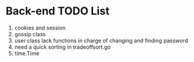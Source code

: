 #  Back-end TODO List
1. cookies and session 
2. gossip class
3. user class lack functions in charge of changing and finding password
4. need a quick sorting in tradeoffsort.go
5. time.Time

